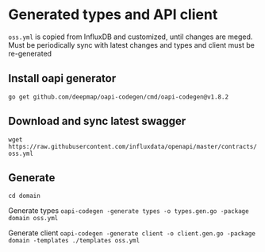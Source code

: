 # Generated types and API client

`oss.yml` is copied from InfluxDB and customized, until changes are meged. Must be periodically sync with latest changes
 and types and client must be re-generated


## Install oapi generator
`go get github.com/deepmap/oapi-codegen/cmd/oapi-codegen@v1.8.2`

## Download and sync latest swagger
`wget https://raw.githubusercontent.com/influxdata/openapi/master/contracts/oss.yml`
 
## Generate
`cd domain`
 
Generate types
`oapi-codegen -generate types -o types.gen.go -package domain oss.yml`

Generate client
`oapi-codegen -generate client -o client.gen.go -package domain -templates ./templates oss.yml`

